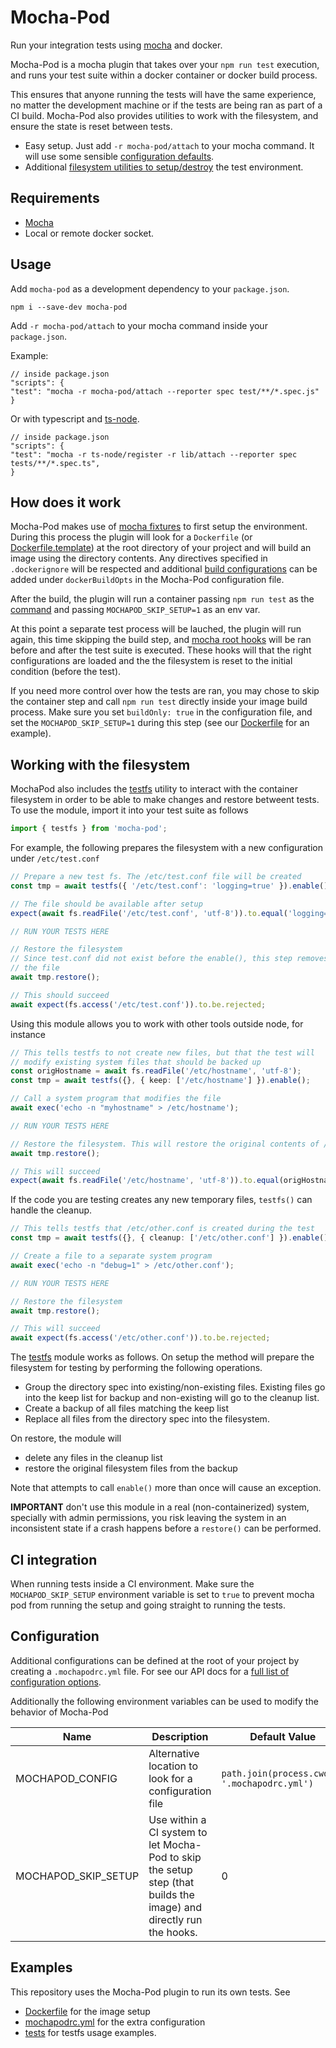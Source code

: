 # Mocha-Pod

Run your integration tests using [mocha](https://mochajs.org/) and docker.

Mocha-Pod is a mocha plugin that takes over your `npm run test` execution, and runs your test suite within a docker container or docker build process.

This ensures that anyone running the tests will have the same experience, no matter the development machine or if the tests are being
ran as part of a CI build. Mocha-Pod also provides utilities to work with the filesystem, and ensure the state is reset between tests.

- Easy setup. Just add `-r mocha-pod/attach` to your mocha command. It will use some sensible [configuration defaults](docs/modules/MochaPod.md).
- Additional [filesystem utilities to setup/destroy](#working-with-the-filesystem) the test environment.

## Requirements

- [Mocha](https://mochajs.org/)
- Local or remote docker socket.

## Usage

Add `mocha-pod` as a development dependency to your `package.json`.

```
npm i --save-dev mocha-pod
```

Add `-r mocha-pod/attach` to your mocha command inside your `package.json`.

Example:

```
// inside package.json
"scripts": {
"test": "mocha -r mocha-pod/attach --reporter spec test/**/*.spec.js"
}
```

Or with typescript and [ts-node](https://www.npmjs.com/package/ts-node).

```
// inside package.json
"scripts": {
"test": "mocha -r ts-node/register -r lib/attach --reporter spec tests/**/*.spec.ts",
}
```

## How does it work

Mocha-Pod makes use of [mocha fixtures](https://mochajs.org/#global-fixtures) to first setup the environment. During this process
the plugin will look for a `Dockerfile` (or [Dockerfile.template](https://www.balena.io/docs/learn/develop/dockerfile/#dockerfile-templates)) at the root directory
of your project and will build an image using the directory contents. Any directives specified
in `.dockerignore` will be respected and additional [build configurations](https://docs.docker.com/engine/api/v1.41/#tag/Image/operation/ImageBuild) can be added
under `dockerBuildOpts` in the Mocha-Pod configuration file.

After the build, the plugin will run a container passing `npm run test` as the [command](https://docs.docker.com/engine/reference/commandline/run/)
and passing `MOCHAPOD_SKIP_SETUP=1` as an env var.

At this point a separate test process will be lauched, the plugin will run again, this time skipping the
build step, and [mocha root hooks](https://mochajs.org/#root-hook-plugins) will be ran before and after the test suite is executed. These hooks will that the right configurations are loaded and the the filesystem is reset to the initial condition (before the test).

If you need more control over how the tests are ran, you may chose to skip the container step and call
`npm run test` directly inside your image build process. Make sure you set `buildOnly: true` in the configuration file,
and set the `MOCHAPOD_SKIP_SETUP=1` during this step (see our [Dockerfile](./Dockerfile) for an example).

## Working with the filesystem

MochaPod also includes the [testfs](docs/modules.md#testfs) utility to interact with the container
filesystem in order to be able to make changes and restore betweent tests. To use the module, import it into your
test suite as follows

```typescript
import { testfs } from 'mocha-pod';
```

For example, the following prepares the filesystem with a new configuration under `/etc/test.conf`

```typescript
// Prepare a new test fs. The /etc/test.conf file will be created
const tmp = await testfs({ '/etc/test.conf': 'logging=true' }).enable();

// The file should be available after setup
expect(await fs.readFile('/etc/test.conf', 'utf-8')).to.equal('logging=true');

// RUN YOUR TESTS HERE

// Restore the filesystem
// Since test.conf did not exist before the enable(), this step removes
// the file
await tmp.restore();

// This should succeed
await expect(fs.access('/etc/test.conf')).to.be.rejected;
```

Using this module allows you to work with other tools outside node, for instance

```typescript
// This tells testfs to not create new files, but that the test will
// modify existing system files that should be backed up
const origHostname = await fs.readFile('/etc/hostname', 'utf-8');
const tmp = await testfs({}, { keep: ['/etc/hostname'] }).enable();

// Call a system program that modifies the file
await exec('echo -n "myhostname" > /etc/hostname');

// RUN YOUR TESTS HERE

// Restore the filesystem. This will restore the original contents of /etc/hostname
await tmp.restore();

// This will succeed
expect(await fs.readFile('/etc/hostname', 'utf-8')).to.equal(origHostname);
```

If the code you are testing creates any new temporary files, `testfs()` can handle the cleanup.

```typescript
// This tells testfs that /etc/other.conf is created during the test
const tmp = await testfs({}, { cleanup: ['/etc/other.conf'] }).enable();

// Create a file to a separate system program
await exec('echo -n "debug=1" > /etc/other.conf');

// RUN YOUR TESTS HERE

// Restore the filesystem
await tmp.restore();

// This will succeed
await expect(fs.access('/etc/other.conf')).to.be.rejected;
```

The [testfs](docs/modules/TestFs.md) module works as follows. On setup the method will prepare the filesystem for testing by performing the following
operations.

- Group the directory spec into existing/non-existing files. Existing files go into the keep list for backup and non-existing will go to the cleanup list.
- Create a backup of all files matching the keep list
- Replace all files from the directory spec into the filesystem.

On restore, the module will

- delete any files in the cleanup list
- restore the original filesystem files from the backup

Note that attempts to call `enable()` more than once will cause an exception.

**IMPORTANT** don't use this module in a real (non-containerized) system, specially with admin permissions, you risk leaving the system
in an inconsistent state if a crash happens before a `restore()` can be performed.

## CI integration

When running tests inside a CI environment. Make sure the `MOCHAPOD_SKIP_SETUP` environment variable is set to `true`
to prevent mocha pod from running the setup and going straight to running the tests.

## Configuration

Additional configurations can be defined at the root of your project by creating a `.mochapodrc.yml` file. For see our API docs for a [full list of configuration options](docs/modules/MochaPod.md).

Additionally the following environment variables can be used to modify the behavior of Mocha-Pod

| Name                | Description                                                                                                        | Default Value                                 |
| ------------------- | ------------------------------------------------------------------------------------------------------------------ | --------------------------------------------- |
| MOCHAPOD_CONFIG     | Alternative location to look for a configuration file                                                              | `path.join(process.cwd(), '.mochapodrc.yml')` |
| MOCHAPOD_SKIP_SETUP | Use within a CI system to let Mocha-Pod to skip the setup step (that builds the image) and directly run the hooks. | 0                                             |

## Examples

This repository uses the Mocha-Pod plugin to run its own tests. See

- [Dockerfile](Dockerfile) for the image setup
- [mochapodrc.yml](.mochapodrc.yml) for the extra configuration
- [tests](./tests) for testfs usage examples.
